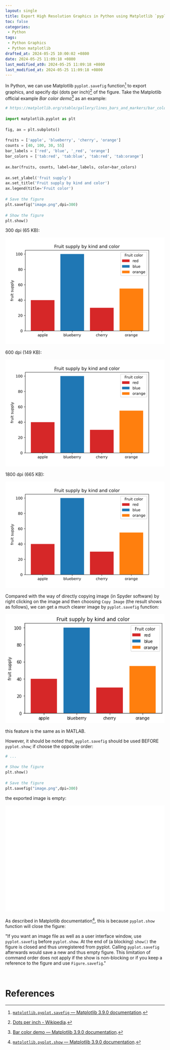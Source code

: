 ```yaml
---
layout: single
title: Export High Resolution Graphics in Python using Matplotlib `pyplot.savefig` Function
toc: false
categories:
 - Python
tags:
 - Python Graphics
 - Python matplotlib
drafted_at: 2024-05-25 10:00:02 +0800
date: 2024-05-25 11:09:18 +0800
last_modified_at0: 2024-05-25 11:09:18 +0800
last_modified_at: 2024-05-25 11:09:18 +0800
---
```


In Python, we can use Matplotlib `pyplot.savefig` function[^1] to export graphics, and specify dpi (dots per inch)[^2] of the figure. Take the Matplotlib official example *Bar color demo*[^3] as an example:

```python
# https://matplotlib.org/stable/gallery/lines_bars_and_markers/bar_colors.html#sphx-glr-gallery-lines-bars-and-markers-bar-colors-py

import matplotlib.pyplot as plt

fig, ax = plt.subplots()

fruits = ['apple', 'blueberry', 'cherry', 'orange']
counts = [40, 100, 30, 55]
bar_labels = ['red', 'blue', '_red', 'orange']
bar_colors = ['tab:red', 'tab:blue', 'tab:red', 'tab:orange']

ax.bar(fruits, counts, label=bar_labels, color=bar_colors)

ax.set_ylabel('fruit supply')
ax.set_title('Fruit supply by kind and color')
ax.legend(title='Fruit color')

# Save the figure
plt.savefig("image.png",dpi=300)

# Show the figure
plt.show()
```

300 dpi (65 KB):

<img src="https://raw.githubusercontent.com/HelloWorld-1017/blog-images/main/imgs/202405251020016.png" alt="image" style="zoom: 50%;" />

600 dpi (149 KB):

<img src="https://raw.githubusercontent.com/HelloWorld-1017/blog-images/main/imgs/202405251021222.png" alt="image" style="zoom: 50%;" />

1800 dpi (665 KB):

<img src="https://raw.githubusercontent.com/HelloWorld-1017/blog-images/main/imgs/202405251022274.png" alt="image" style="zoom:50%;" />

Compared with the way of directly copying image (in Spyder software) by right clicking on the image and then choosing `Copy Image` (the result shows as follows), we can get a much clearer image by `pyplot.savefig` function:

<img src="https://raw.githubusercontent.com/HelloWorld-1017/blog-images/main/imgs/202405251050815.png" alt="image-20240525104951321" style="zoom:200%;" />

this feature is the same as in MATLAB. 

However, it should be noted that, `pyplot.savefig` should be used BEFORE `pyplot.show`; if choose the opposite order:

```python
# ...

# Show the figure
plt.show()

# Save the figure
plt.savefig("image.png",dpi=300)
```

the exported image is empty:

<img src="https://raw.githubusercontent.com/HelloWorld-1017/blog-images/main/imgs/202405251023449.png" alt="image" style="zoom:50%;" />

As described in Matplotlib documentation[^4], this is because `pyplot.show` function will close the figure: 

"If you want an image file as well as a user interface window, use `pyplot.savefig` before `pyplot.show`. At the end of (a blocking) `show()` the figure is closed and thus unregistered from pyplot. Calling `pyplot.savefig` afterwards would save a new and thus empty figure. This limitation of command order does not apply if the show is non-blocking or if you keep a reference to the figure and use `Figure.savefig`."

<br>

# References

[^1]: [`matplotlib.pyplot.savefig` — Matplotlib 3.9.0 documentation](https://matplotlib.org/stable/api/_as_gen/matplotlib.pyplot.savefig.html).
[^2]: [Dots per inch - Wikipedia](https://en.wikipedia.org/wiki/Dots_per_inch).
[^3]: [Bar color demo — Matplotlib 3.9.0 documentation](https://matplotlib.org/stable/gallery/lines_bars_and_markers/bar_colors.html#sphx-glr-gallery-lines-bars-and-markers-bar-colors-py).
[^4]: [`matplotlib.pyplot.show` — Matplotlib 3.9.0 documentation](https://matplotlib.org/stable/api/_as_gen/matplotlib.pyplot.show.html).

